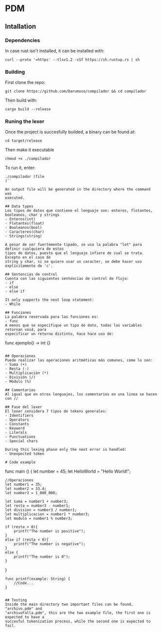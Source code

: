 # PDM
## Intallation

### Dependencies
In case rust isn't installed, it can be installed with:

```
curl --proto '=https' --tlsv1.2 -sSf https://sh.rustup.rs | sh
```

### Building 
First clone the repo: 

```
git clone https://github.com/Darumoso/compilador && cd compilador
```

Then build with:
```
cargo build --release
```

### Runing the lexer
Once the project is succesfully builded, a binary can be found at:
```
cd target/release
```
Then make it executable
```
chmod +x ./compilador
```
To run it, enter: 
```
./compilador (file
)``

An output file will be generated in the directory where the command was
executed.

## Data types
Los tipos de datos que contiene el lenguaje son: enteros, flotantes, booleanos, char y strings
- Enteros(int)
- Flotantes(float)
- Booleanos(bool)
- Caracteres(char)
- Strings(string) 

A pesar de ser fuertemente tipado, se usa la palabra "let" para definir cualquiera de estos
tipos de datos, puesto que el lenguaje infiere de cual se trata. Excepto en el caso de
string y char, si se quiere usar un caracter, se debe hacer uso explícitamente de 'c'.

## Sentencias de control
Cuenta con las siguientes sentencias de control de flujo:
- if
- else
- else if

It only supports the next loop statement: 
- While

## Funciones
La palabra reservada para las funciones es: 
- func
A menos que se específique un tipo de dato, todas las variables retornan void, para
especificar un retorno distinto, hace hace uso de: 
```
func ejemplo() -> int {}
```

## Operaciones
Puede realizar las operaciones aritméticas más comunes, como lo son: 
- Suma (+)
- Resta (-)
- Multiplicación (*)
- División (/)
- Módulo (%)

## Comentarios
Al igual que en otros lenguajes, los comentarios en una linea se hacen con //

## Fase del lexer
El lexer considera 7 tipos de tokens generales: 
- Identifiers
- Operators
- Constants
- Keyword
- Literals
- Punctuations
- Special chars

During this lexing phase only the next error is handled: 
- Unexpected token

# Code example

```
func main () {
    let number = 45; 
    let HelloWorld = "Hello World!"; 


    //Operaciones
    let number1 = 35;
    let number2 = 33.4;
    let number3 = 1_000_000;

    let suma = number1 + number3;
    let resta = number3 - number1;
    let division = number3 / number1;
    let multiplicacion = number1 * number3;
    let modulo = number1 % number3;

    if (resta > 0){
        printf("The number is positive");
    }
    else if (resta < 0){
        printf("The number is negative");
    }
    else {
        printf("The number is 0");
    }
}

    func printf(example: String) {
        //Code...
    }

```

## Testing
Inside the main directory two important files can be found, "archivo.pdm" and
"archivoFalla.pdm", this are the two example file, the first one is expected to have a
succesful tokenization process, while the second one is expected to fail.
